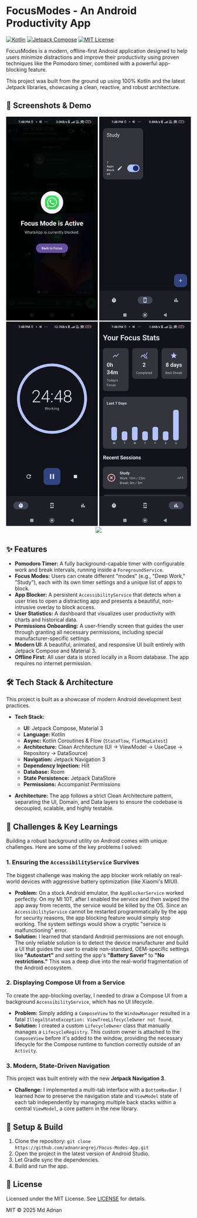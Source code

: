 # FocusModes - An Android Productivity App

[![Kotlin](https://img.shields.io/badge/Kotlin-2.2.0-blue?logo=kotlin)](https://kotlinlang.org)
[![Jetpack Compose](https://img.shields.io/badge/Jetpack%20Compose-1.8.3-blue?logo=jetpackcompose)](https://developer.android.com/jetpack/compose)
[![MIT License](https://img.shields.io/badge/License-MIT-yellow.svg)](https://opensource.org/licenses/MIT)

FocusModes is a modern, offline-first Android application designed to help users minimize
distractions and improve their productivity using proven techniques like the Pomodoro timer,
combined with a powerful app-blocking feature.

This project was built from the ground up using 100% Kotlin and the latest Jetpack libraries,
showcasing a clean, reactive, and robust architecture.

## 📸 Screenshots & Demo

<p align="center">
  <img src="screenshots/Blocking_overlay.jpg" width="250" />
  <img src="screenshots/Focus_modes.jpg" width="250" />
  <img src="screenshots/Pomodoro_timer.jpg" width="250" />
  <img src="screenshots/User_stats.jpg" width="250" />
  <img src="screenshots/demo_vid.gif" width="250" />
</p>

## ✨ Features

* **Pomodoro Timer:** A fully background-capable timer with configurable work and break intervals,
  running inside a `ForegroundService`.
* **Focus Modes:** Users can create different "modes" (e.g., "Deep Work," "Study"), each with its
  own timer settings and a unique list of apps to block.
* **App Blocker:** A persistent `AccessibilityService` that detects when a user tries to open a
  distracting app and presents a beautiful, non-intrusive overlay to block access.
* **User Statistics:** A dashboard that visualizes user productivity with charts and historical
  data.
* **Permissions Onboarding:** A user-friendly screen that guides the user through granting all
  necessary permissions, including special manufacturer-specific settings.
* **Modern UI:** A beautiful, animated, and responsive UI built entirely with Jetpack Compose and
  Material 3.
* **Offline First:** All user data is stored locally in a Room database. The app requires no
  internet permission.

## 🛠️ Tech Stack & Architecture

This project is built as a showcase of modern Android development best practices.

* **Tech Stack:**
    * **UI:** Jetpack Compose, Material 3
    * **Language:** Kotlin
    * **Async:** Kotlin Coroutines & Flow (`StateFlow`, `flatMapLatest`)
    * **Architecture:** Clean Architecture (UI → ViewModel → UseCase → Repository → DataSource)
    * **Navigation:** Jetpack Navigation 3
    * **Dependency Injection:** Hilt
    * **Database:** Room
    * **State Persistence:** Jetpack DataStore
    * **Permissions:** Accompanist Permissions

* **Architecture:** The app follows a strict Clean Architecture pattern, separating the UI, Domain,
  and Data layers to ensure the codebase is decoupled, scalable, and highly testable.

## 🧠 Challenges & Key Learnings

Building a robust background utility on Android comes with unique challenges. Here are some of the
key problems I solved:

### 1. Ensuring the `AccessibilityService` Survives

The biggest challenge was making the app blocker work reliably on real-world devices with aggressive
battery optimization (like Xiaomi's MIUI).

* **Problem:** On a stock Android emulator, the `AppBlockerService` worked perfectly. On my MI 10T,
  after I enabled the service and then swiped the app away from recents, the service would be killed
  by the OS. Since an `AccessibilityService` cannot be restarted programmatically by the app for
  security reasons, the app blocking feature would simply stop working. The system settings would
  show a cryptic "service is malfunctioning" error.
* **Solution:** I learned that standard Android permissions are not enough. The only reliable
  solution is to detect the device manufacturer and build a UI that guides the user to enable
  non-standard, OEM-specific settings like **"Autostart"** and setting the app's **"Battery Saver"**
  to **"No restrictions."** This was a deep dive into the real-world fragmentation of the Android
  ecosystem.

### 2. Displaying Compose UI from a Service

To create the app-blocking overlay, I needed to draw a Compose UI from a background
`AccessibilityService`, which has no UI lifecycle.

* **Problem:** Simply adding a `ComposeView` to the `WindowManager` resulted in a fatal
  `IllegalStateException: ViewTreeLifecycleOwner not found`.
* **Solution:** I created a custom `LifecycleOwner` class that manually manages a
  `LifecycleRegistry`. This custom owner is attached to the `ComposeView` before it's added to the
  window, providing the necessary lifecycle for the Compose runtime to function correctly outside of
  an `Activity`.

### 3. Modern, State-Driven Navigation

This project was built entirely with the new **Jetpack Navigation 3**.

* **Challenge:** I implemented a multi-tab interface with a `BottomNavBar`. I learned how to
  preserve the navigation state and `ViewModel` state of each tab independently by managing multiple
  back stacks within a central `ViewModel`, a core pattern in the new library.

## 🚀 Setup & Build

1. Clone the repository: `git clone https://github.com/adnanrangrej/Focus-Modes-App.git`
2. Open the project in the latest version of Android Studio.
3. Let Gradle sync the dependencies.
4. Build and run the app.

## 📄 License
Licensed under the MIT License. See [LICENSE](LICENSE) for details.

MIT © 2025 Md Adnan
